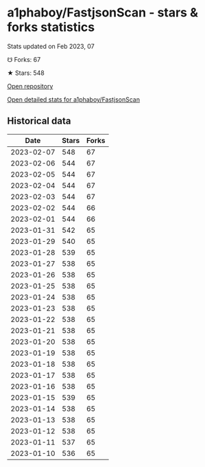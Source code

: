 # a1phaboy/FastjsonScan - stars & forks statistics

Stats updated on Feb 2023, 07

☋ Forks: 67

★ Stars: 548

[Open repository](https://github.com/a1phaboy/FastjsonScan)

[Open detailed stats for a1phaboy/FastjsonScan](https://reviewgithub.com/rep/a1phaboy/FastjsonScan)

## Historical data
| Date | Stars | Forks |
|------|-------|-------|
| 2023-02-07 | 548 | 67 | 
| 2023-02-06 | 544 | 67 | 
| 2023-02-05 | 544 | 67 | 
| 2023-02-04 | 544 | 67 | 
| 2023-02-03 | 544 | 67 | 
| 2023-02-02 | 544 | 66 | 
| 2023-02-01 | 544 | 66 | 
| 2023-01-31 | 542 | 65 | 
| 2023-01-29 | 540 | 65 | 
| 2023-01-28 | 539 | 65 | 
| 2023-01-27 | 538 | 65 | 
| 2023-01-26 | 538 | 65 | 
| 2023-01-25 | 538 | 65 | 
| 2023-01-24 | 538 | 65 | 
| 2023-01-23 | 538 | 65 | 
| 2023-01-22 | 538 | 65 | 
| 2023-01-21 | 538 | 65 | 
| 2023-01-20 | 538 | 65 | 
| 2023-01-19 | 538 | 65 | 
| 2023-01-18 | 538 | 65 | 
| 2023-01-17 | 538 | 65 | 
| 2023-01-16 | 538 | 65 | 
| 2023-01-15 | 539 | 65 | 
| 2023-01-14 | 538 | 65 | 
| 2023-01-13 | 538 | 65 | 
| 2023-01-12 | 538 | 65 | 
| 2023-01-11 | 537 | 65 | 
| 2023-01-10 | 536 | 65 | 

